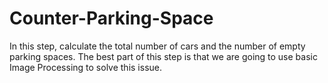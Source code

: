 # Counter-Parking-Space
In this step, calculate the total number of cars and the number of empty parking spaces. The best part of this step is that we are going to use basic Image Processing to solve this issue.
